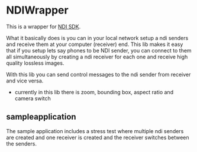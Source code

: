# NDIWrapper

This is a wrapper for [NDI SDK](https://ndi.video/tech/).

What it basically does is you can in your local network setup a ndi senders and receive them
at your computer (receiver) end. This lib makes it easy that if you setup lets say phones
to be NDI sender, you can connect to them all simultaneously by creating a ndi receiver for each one and receive
high quality lossless images.

With this lib you can send control messages to the ndi sender from receiver and vice versa.
* currently in this lib there is zoom, bounding box, aspect ratio and camera switch


## sampleapplication

The sample application includes a stress test where multiple ndi senders are created and one receiver
is created and the receiver switches between the senders.

